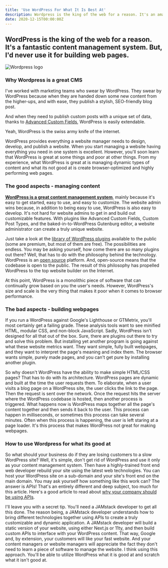 ```yaml
---
title: 'Use WordPress For What It Is Best At'
description: Wordpress is the king of the web for a reason. It's an amazing content management system. But, I'd never use it for building web pages.
date: 2020-12-15T00:00:00Z
---
```


## WordPress is the king of the web for a reason. It's a fantastic content management system. But, I'd never use it for building web pages.

![Wordpress logo](/assets/images/wordPressLogo.png)

### Why Wordpress is a great CMS

I've worked with marketing teams who swear by WordPress. They swear by WordPress because when they are handed down some new content from the higher-ups, and with ease, they publish a stylish, SEO-friendly blog post. 

And when they need to publish custom posts with a unique set of data, thanks to [Advanced Custom Fields](https://www.advancedcustomfields.com/), WordPress is easily extendable.

Yeah, WordPress is the swiss army knife of the internet.

WordPress provides everything a website manager needs to design, develop, and publish a website.  When you start managing a website having everything you need in one system is excellent. However, you'll soon learn that WordPress is great at some things and poor at other things. From my experience, what WordPress is great at is managing dynamic types of content and what its not good at is create browser-optimized and highly performing web pages.

### The good aspects - managing content

<u>**WordPress is a great content management system**</u>, mainly because it's easy to get started, easy to use, and easy to customize. The website admin wins because, in addition to being easy to use,  WordPress is also easy to develop. It's not hard for website admins to get in and build out customizable features. With plugins like Advanced Custom Fields, Custom Post Types, and the baked-in-to-WordPress Gutenburg editor, a website administrator can create a truly unique website.

Just take a look at the [library of WordPress plugins](https://wordpress.org/plugins/) available to the public (some are premium, but most of them are free). The possibilities are endless. You may be asking yourself, how come there are so many plugins out there?  Well, that has to do with the philosophy behind the technology. WordPress is an [open source](https://opensource.org/) platform. And, open-source means that the codebase is open to the public. The result of this philosophy has propelled WordPress to the top website builder on the Internet.

At this point, WordPress is a monolithic piece of software that can continually grow based on you the user's needs. However, WordPress's size and scale is the very thing that makes it poor when it comes to browser performance.


### The bad aspects - building webpages

If you run a WordPress against Google's Lighthouse or GTMetrix, you'll most certainly get a failing grade. These analysis tools want to see minified HTML, modular CSS, and non-block JavaScript. Sadly, WordPress isn't designed for all that out of the box. Sure, there are plugins out there to try and solve this problem. But installing yet another program is going against what these website metrics want. They want simple, fully built webpages, and they want to interpret the page's meaning and index them. The browser wants simple, purely made pages, and you can't get pure by installing another plugin.

So why doesn't WordPress have the ability to make simple HTML/CSS pages? That has to do with its architecture. WordPress pages are dynamic and built at the time the user requests them. To elaborate, when a user visits a blog page on a WordPress site, the user clicks the link to the page. Then the request is sent over the network. Once the request hits the server where the WordPress codebase is hosted, then another process is triggered. What happens now is WordPress maps together all the page's content together and then sends it back to the user.  This process can happen in milliseconds, or sometimes this process can take several minutes. Often when this process is happening, the user is left staring at a page loader. It's this process that makes WordPress not great for making webpages.

### How to use Wordpress for what its good at

So what should your business do if they are losing customers to a slow WordPress site? Well, it's simple, don't get rid of WordPress and use it only as your content management system. Then have a highly-trained front end web developer rebuild your site using the latest web technologies. You can host your WordPress site on a sub-domain and your site's front end on the main domain. You may ask yourself how something like this work can? The answer is APIs! That's an entirely different and deep subject, too much for this article. Here's a good article to read about [why your company should be using APIs](/why-your-company-needs-an-api/).

I'll leave you with a secret tip. You'll need a JAMstack developer to get all this done. The reason being, a JAMstack developer understands how to bring different technologies together using APIs to create a truly customizable and dynamic application. A JAMstack developer will build a static version of your website, using either Next.js or 11ty, and then build custom APIs to interface with your WordPress content. That way, Google and, by extension, your customers will like your fast website. And your content managers or website managers will appreciate the fact they don't need to learn a piece of software to manage the website. I think using this approach. You'll be able to utilize WordPress what it is good at and scratch what it isn't good at.